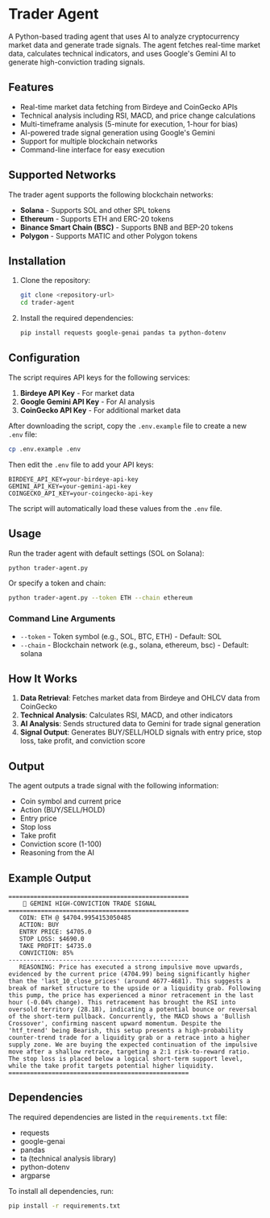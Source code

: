 # Trader Agent

A Python-based trading agent that uses AI to analyze cryptocurrency market data and generate trade signals. The agent fetches real-time market data, calculates technical indicators, and uses Google's Gemini AI to generate high-conviction trading signals.

## Features

- Real-time market data fetching from Birdeye and CoinGecko APIs
- Technical analysis including RSI, MACD, and price change calculations
- Multi-timeframe analysis (5-minute for execution, 1-hour for bias)
- AI-powered trade signal generation using Google's Gemini
- Support for multiple blockchain networks
- Command-line interface for easy execution

## Supported Networks

The trader agent supports the following blockchain networks:

- **Solana** - Supports SOL and other SPL tokens
- **Ethereum** - Supports ETH and ERC-20 tokens
- **Binance Smart Chain (BSC)** - Supports BNB and BEP-20 tokens
- **Polygon** - Supports MATIC and other Polygon tokens

## Installation

1. Clone the repository:

   ```bash
   git clone <repository-url>
   cd trader-agent
   ```

2. Install the required dependencies:
   ```bash
   pip install requests google-genai pandas ta python-dotenv
   ```

## Configuration

The script requires API keys for the following services:

1. **Birdeye API Key** - For market data
2. **Google Gemini API Key** - For AI analysis
3. **CoinGecko API Key** - For additional market data

After downloading the script, copy the `.env.example` file to create a new `.env` file:

```bash
cp .env.example .env
```

Then edit the `.env` file to add your API keys:

```env
BIRDEYE_API_KEY=your-birdeye-api-key
GEMINI_API_KEY=your-gemini-api-key
COINGECKO_API_KEY=your-coingecko-api-key
```

The script will automatically load these values from the `.env` file.

## Usage

Run the trader agent with default settings (SOL on Solana):

```bash
python trader-agent.py
```

Or specify a token and chain:

```bash
python trader-agent.py --token ETH --chain ethereum
```

### Command Line Arguments

- `--token` - Token symbol (e.g., SOL, BTC, ETH) - Default: SOL
- `--chain` - Blockchain network (e.g., solana, ethereum, bsc) - Default: solana

## How It Works

1. **Data Retrieval**: Fetches market data from Birdeye and OHLCV data from CoinGecko
2. **Technical Analysis**: Calculates RSI, MACD, and other indicators
3. **AI Analysis**: Sends structured data to Gemini for trade signal generation
4. **Signal Output**: Generates BUY/SELL/HOLD signals with entry price, stop loss, take profit, and conviction score

## Output

The agent outputs a trade signal with the following information:

- Coin symbol and current price
- Action (BUY/SELL/HOLD)
- Entry price
- Stop loss
- Take profit
- Conviction score (1-100)
- Reasoning from the AI

## Example Output

```
==================================================
    🧠 GEMINI HIGH-CONVICTION TRADE SIGNAL
==================================================
   COIN: ETH @ $4704.9954153050485
   ACTION: BUY
   ENTRY PRICE: $4705.0
   STOP LOSS: $4690.0
   TAKE PROFIT: $4735.0
   CONVICTION: 85%
--------------------------------------------------
   REASONING: Price has executed a strong impulsive move upwards, evidenced by the current price (4704.99) being significantly higher than the 'last_10_close_prices' (around 4677-4681). This suggests a break of market structure to the upside or a liquidity grab. Following this pump, the price has experienced a minor retracement in the last hour (-0.04% change). This retracement has brought the RSI into oversold territory (28.18), indicating a potential bounce or reversal of the short-term pullback. Concurrently, the MACD shows a 'Bullish Crossover', confirming nascent upward momentum. Despite the 'htf_trend' being Bearish, this setup presents a high-probability counter-trend trade for a liquidity grab or a retrace into a higher supply zone. We are buying the expected continuation of the impulsive move after a shallow retrace, targeting a 2:1 risk-to-reward ratio. The stop loss is placed below a logical short-term support level, while the take profit targets potential higher liquidity.
==================================================
```

## Dependencies

The required dependencies are listed in the `requirements.txt` file:

- requests
- google-genai
- pandas
- ta (technical analysis library)
- python-dotenv
- argparse

To install all dependencies, run:

```bash
pip install -r requirements.txt
```
